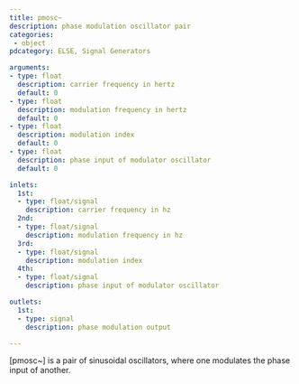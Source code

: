 ```yaml
---
title: pmosc~
description: phase modulation oscillator pair
categories:
 - object
pdcategory: ELSE, Signal Generators

arguments:
- type: float
  description: carrier frequency in hertz
  default: 0
- type: float
  description: modulation frequency in hertz
  default: 0
- type: float
  description: modulation index
  default: 0
- type: float
  description: phase input of modulator oscillator
  default: 0

inlets:
  1st:
  - type: float/signal
    description: carrier frequency in hz
  2nd:
  - type: float/signal
    description: modulation frequency in hz
  3rd:
  - type: float/signal
    description: modulation index
  4th:
  - type: float/signal
    description: phase input of modulator oscillator

outlets:
  1st:
  - type: signal
    description: phase modulation output

---
```


[pmosc~] is a pair of sinusoidal oscillators, where one modulates the phase input of another.

